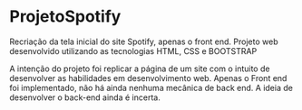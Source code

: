 # ProjetoSpotify
Recriação da tela inicial do site Spotify, apenas o front end.
Projeto web desenvolvido utilizando as tecnologias HTML, CSS e BOOTSTRAP

A intenção do projeto foi replicar a página de um site com o intuito de desenvolver as habilidades em desenvolvimento web. Apenas o Front end foi implementado, não há ainda nenhuma mecânica de back end. A ideia de desenvolver o back-end ainda é incerta.
